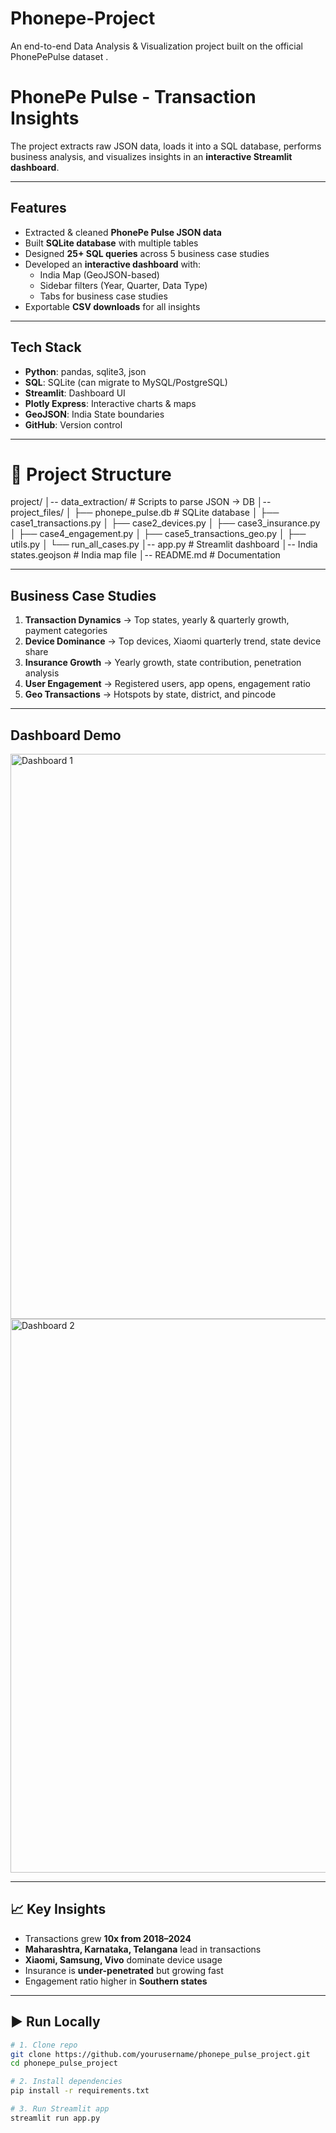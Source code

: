 # Phonepe-Project
An end-to-end Data Analysis &amp; Visualization project built on the official PhonePePulse dataset .  

# PhonePe Pulse - Transaction Insights

 
The project extracts raw JSON data, loads it into a SQL database, performs business analysis, and visualizes insights in an **interactive Streamlit dashboard**.

---

##  Features
- Extracted & cleaned **PhonePe Pulse JSON data**
- Built **SQLite database** with multiple tables
- Designed **25+ SQL queries** across 5 business case studies
- Developed an **interactive dashboard** with:
  - India Map (GeoJSON-based)
  - Sidebar filters (Year, Quarter, Data Type)
  - Tabs for business case studies
- Exportable **CSV downloads** for all insights

---

## Tech Stack
- **Python**: pandas, sqlite3, json
- **SQL**: SQLite (can migrate to MySQL/PostgreSQL)
- **Streamlit**: Dashboard UI
- **Plotly Express**: Interactive charts & maps
- **GeoJSON**: India State boundaries
- **GitHub**: Version control

---

# 📂 Project Structure

project/
│-- data_extraction/ # Scripts to parse JSON → DB
│-- project_files/
│ ├── phonepe_pulse.db # SQLite database
│ ├── case1_transactions.py
│ ├── case2_devices.py
│ ├── case3_insurance.py
│ ├── case4_engagement.py
│ ├── case5_transactions_geo.py
│ ├── utils.py
│ └── run_all_cases.py
│-- app.py # Streamlit dashboard
│-- India states.geojson # India map file
│-- README.md # Documentation


---

## Business Case Studies
1. **Transaction Dynamics** → Top states, yearly & quarterly growth, payment categories  
2. **Device Dominance** → Top devices, Xiaomi quarterly trend, state device share  
3. **Insurance Growth** → Yearly growth, state contribution, penetration analysis  
4. **User Engagement** → Registered users, app opens, engagement ratio  
5. **Geo Transactions** → Hotspots by state, district, and pincode  

---

## Dashboard Demo
<img width="1910" height="904" alt="Dashboard 1" src="https://github.com/user-attachments/assets/20b4c8bc-937c-4b90-9244-563b4a6ca97b" />

<img width="1914" height="886" alt="Dashboard 2" src="https://github.com/user-attachments/assets/c0603eb4-2a64-4a16-8a27-b57a8c6f6208" />



---

## 📈 Key Insights
- Transactions grew **10x from 2018–2024**
- **Maharashtra, Karnataka, Telangana** lead in transactions
- **Xiaomi, Samsung, Vivo** dominate device usage
- Insurance is **under-penetrated** but growing fast
- Engagement ratio higher in **Southern states**

---

## ▶️ Run Locally
```bash
# 1. Clone repo
git clone https://github.com/yourusername/phonepe_pulse_project.git
cd phonepe_pulse_project

# 2. Install dependencies
pip install -r requirements.txt

# 3. Run Streamlit app
streamlit run app.py


